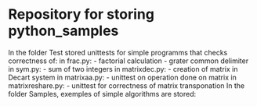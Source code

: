 # Repository for storing python_samples
In the folder Test stored unittests for simple programms that checks correctness of:
  in frac.py:
    - factorial calculation
    - grater common delimiter
  in sym.py:
    - sum of two integers
  in matrixdec.py:
    - creation of matrix in Decart system
  in matrixaa.py:
    - unittest on operation done on matrix
  in matrixreshare.py:
    - unittest for correctness of matrix transponation
In the folder Samples, exemples of simple algorithms are stored:
